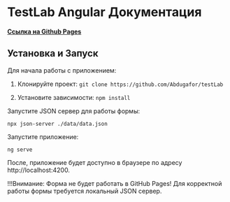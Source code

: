 # TestLab Angular Документация

**[Ссылка на Github Pages](https://abdugafor.github.io/testLab)**


## Установка и Запуск

Для начала работы с приложением:

1. Клонируйте проект:
   ```git clone https://github.com/Abdugafor/testLab```

2. Установите зависимости:
   ```npm install``` 

Запустите JSON сервер для работы формы:

```npx json-server ./data/data.json```

Запустите приложение:

```ng serve```

После, приложение будет доступно в браузере по адресу http://localhost:4200.

!!!Внимание: Форма не будет работать в GitHub Pages! Для корректной работы формы требуется локальный JSON сервер.

